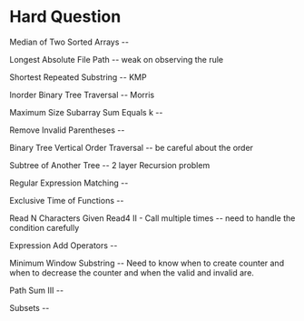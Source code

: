 # Hard Question

Median of Two Sorted Arrays --

Longest Absolute File Path -- weak on observing the rule

Shortest Repeated Substring -- KMP

Inorder Binary Tree Traversal -- Morris

Maximum Size Subarray Sum Equals k --

Remove Invalid Parentheses --

Binary Tree Vertical Order Traversal -- be careful about the order

Subtree of Another Tree -- 2 layer Recursion problem

Regular Expression Matching --

Exclusive Time of Functions --

Read N Characters Given Read4 II - Call multiple times -- need to handle the condition carefully

Expression Add Operators --

Minimum Window Substring -- Need to know when to create counter and when to decrease the counter and when the valid and invalid are.

Path Sum III --

Subsets -- 



